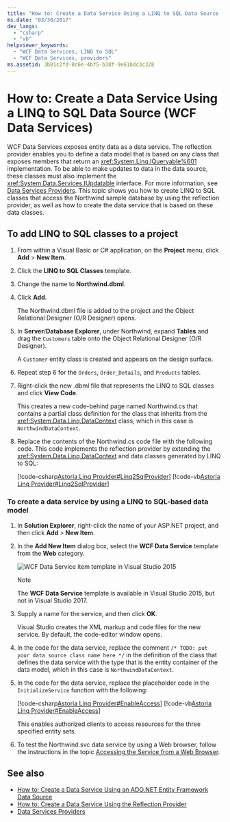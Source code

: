 ```yaml
---
title: "How to: Create a Data Service Using a LINQ to SQL Data Source (WCF Data Services)"
ms.date: "03/30/2017"
dev_langs:
  - "csharp"
  - "vb"
helpviewer_keywords:
  - "WCF Data Services, LINQ to SQL"
  - "WCF Data Services, providers"
ms.assetid: 3b01c2fd-8c6e-4bf5-b38f-9e61bdc3c328
---
```

# How to: Create a Data Service Using a LINQ to SQL Data Source (WCF Data Services)

WCF Data Services exposes entity data as a data service. The reflection provider enables you to define a data model that is based on any class that exposes members that return an <xref:System.Linq.IQueryable%601> implementation. To be able to make updates to data in the data source, these classes must also implement the <xref:System.Data.Services.IUpdatable> interface. For more information, see [Data Services Providers](data-services-providers-wcf-data-services.md). This topic shows you how to create LINQ to SQL classes that access the Northwind sample database by using the reflection provider, as well as how to create the data service that is based on these data classes.

## To add LINQ to SQL classes to a project

1. From within a Visual Basic or C# application, on the **Project** menu, click **Add** > **New Item**.

2. Click the **LINQ to SQL Classes** template.

3. Change the name to **Northwind.dbml**.

4. Click **Add**.

     The Northwind.dbml file is added to the project and the Object Relational Designer (O/R Designer) opens.

5. In **Server**/**Database Explorer**, under Northwind, expand **Tables** and drag the `Customers` table onto the Object Relational Designer (O/R Designer).

     A `Customer` entity class is created and appears on the design surface.

6. Repeat step 6 for the `Orders`, `Order_Details`, and `Products` tables.

7. Right-click the new .dbml file that represents the LINQ to SQL classes and click **View Code**.

     This creates a new code-behind page named Northwind.cs that contains a partial class definition for the class that inherits from the <xref:System.Data.Linq.DataContext> class, which in this case is `NorthwindDataContext`.

8. Replace the contents of the Northwind.cs code file with the following code. This code implements the reflection provider by extending the <xref:System.Data.Linq.DataContext> and data classes generated by LINQ to SQL:

     [!code-csharp[Astoria Linq Provider#Linq2SqlProvider](../../../../samples/snippets/csharp/VS_Snippets_Misc/astoria_linq_provider/cs/northwind.cs#linq2sqlprovider)]
     [!code-vb[Astoria Linq Provider#Linq2SqlProvider](../../../../samples/snippets/visualbasic/VS_Snippets_Misc/astoria_linq_provider/vb/northwind.vb#linq2sqlprovider)]

### To create a data service by using a LINQ to SQL-based data model

1. In **Solution Explorer**, right-click the name of your ASP.NET project, and then click **Add** > **New Item**.

2. In the **Add New Item** dialog box, select the **WCF Data Service** template from the **Web** category.

   ![WCF Data Service item template in Visual Studio 2015](./media/wcf-data-service-item-template.png)

   > [!NOTE]
   > The **WCF Data Service** template is available in Visual Studio 2015, but not in Visual Studio 2017.

3. Supply a name for the service, and then click **OK**.

     Visual Studio creates the XML markup and code files for the new service. By default, the code-editor window opens.

4. In the code for the data service, replace the comment `/* TODO: put your data source class name here */` in the definition of the class that defines the data service with the type that is the entity container of the data model, which in this case is `NorthwindDataContext`.

5. In the code for the data service, replace the placeholder code in the `InitializeService` function with the following:

     [!code-csharp[Astoria Linq Provider#EnableAccess](../../../../samples/snippets/csharp/VS_Snippets_Misc/astoria_linq_provider/cs/northwind.svc.cs#enableaccess)]
     [!code-vb[Astoria Linq Provider#EnableAccess](../../../../samples/snippets/visualbasic/VS_Snippets_Misc/astoria_linq_provider/vb/northwind.svc.vb#enableaccess)]

     This enables authorized clients to access resources for the three specified entity sets.

6. To test the Northwind.svc data service by using a Web browser, follow the instructions in the topic [Accessing the Service from a Web Browser](accessing-the-service-from-a-web-browser-wcf-data-services-quickstart.md).

## See also

- [How to: Create a Data Service Using an ADO.NET Entity Framework Data Source](create-a-data-service-using-an-adonet-ef-data-wcf.md)
- [How to: Create a Data Service Using the Reflection Provider](create-a-data-service-using-rp-wcf-data-services.md)
- [Data Services Providers](data-services-providers-wcf-data-services.md)
